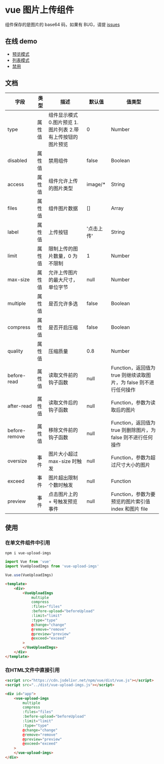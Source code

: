# vue 图片上传组件
组件保存的是图片的 base64 码，如果有 BUG，请提 [issues](https://github.com/woai3c/vue-upload-imgs/issues)

## 在线 demo
* [预览模式](http://jsrun.net/HMfKp/edit)
* [列表模式](http://jsrun.net/5MfKp/edit)
* [禁用](http://jsrun.net/DMfKp/edit)

## 文档
|字段|类型|描述|默认值|值类型|
|-|-|-|-|-|
|type|属性值|组件显示模式 0.图片预览 1.图片列表 2.带有上传按钮的图片预览|0|Number|
|disabled|属性值|禁用组件|false|Boolean|
|access|属性值|组件允许上传的图片类型|image/*|String|
|files|属性值|组件图片数据|[]|Array|
|label|属性值|上传按钮|'点击上传'|String|
|limit|属性值|限制上传的图片数量，0 为不限制|1|Number|
|max-size|属性值|允许上传图片的最大尺寸，单位字节|null|Number|
|multiple|属性值|是否允许多选|false|Boolean|
|compress|属性值|是否开启压缩|false|Boolean|
|quality|属性值|压缩质量|0.8|Number|
|before-read|属性值|读取文件前的钩子函数|null|Function，返回值为 true 则继续读取图片，为 false 则不进行任何操作|
|after-read|属性值|读取文件后的钩子函数|null|Function，参数为读取后的图片|
|before-remove|属性值|移除文件前的钩子函数|null|Function，返回值为 true 则删除图片，为 false 则不进行任何操作|
|oversize|事件|图片大小超过 max-size 时触发|null|Function，参数为超过尺寸大小的图片|
|exceed|事件|图片超出限制个数时触发|null|Function|
|preview|事件|点击图片上的 + 号触发预览事件|null|Function，参数为要预览的图片索引值 index 和图片 file|

## 使用
### 在单文件组件中引用
```
npm i vue-upload-imgs
```

```js
import Vue from 'vue'
import VueUploadImgs from 'vue-upload-imgs'

Vue.use(VueUploadImgs)
```
```html
<template>
    <div>
        <VueUploadImgs 
            multiple
            compress
            :files="files"
            :before-upload="beforeUpload"
            :limit="limit"
            :type="type"
            @change="change"
            @remove="remove"
            @preview="preview"
            @exceed="exceed"
        >
        </VueUploadImgs>
    </div>
</template>
```

### 在HTML文件中直接引用

```html
<script src="https://cdn.jsdelivr.net/npm/vue/dist/vue.js"></script>
<script src="../dist/vue-upload-imgs.js"></script>
```

```html
<div id="app">
    <vue-upload-imgs 
        multiple
        compress
        :files="files"
        :before-upload="beforeUpload"
        :limit="limit"
        :type="type"
        @change="change"
        @remove="remove"
        @preview="preview"
        @exceed="exceed"
    >
    </vue-upload-imgs>
</div>
```
